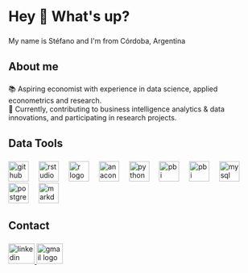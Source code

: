<h1 align="left">Hey 👋 What's up?</h1>

###

<p align="left">My name is Stéfano and I'm from Córdoba, Argentina</p>

###

<h2 align="left">About me</h2>

###

<p align="left">📚 Aspiring economist with experience in data science, applied econometrics and research. <br>🎯 Currently, contributing to business intelligence analytics & data innovations, and participating in research projects.</p>

###

<h2 align="left">Data Tools</h2>

###

<div align="left">
  <img src="https://skillicons.dev/icons?i=github" height="40" alt="github logo"  />
  <img width="12" />
  <img src="https://cdn.jsdelivr.net/gh/devicons/devicon/icons/rstudio/rstudio-original.svg" height="40" alt="rstudio logo"  />
  <img width="12" />
  <img src="https://cdn.jsdelivr.net/gh/devicons/devicon/icons/r/r-original.svg" height="40" alt="r logo"  />
  <img width="12" />
  <img src="https://cdn.jsdelivr.net/gh/devicons/devicon/icons/anaconda/anaconda-original.svg" height="40" alt="anaconda logo"  />
  <img width="12" />
  <img src="https://cdn.jsdelivr.net/gh/devicons/devicon/icons/python/python-original.svg" height="40" alt="python logo"  />
  <img width="12" />
  <img src="https://uxwing.com/wp-content/themes/uxwing/download/brands-and-social-media/power-bi-icon.png" height="40" alt="pbi logo"  />
  <img width="12" />
  <img src="https://www.qgis.org/styleguide/visual/main_logo.png" height="40" alt="pbi logo"  />
  <img width="12" />
  <img src="https://cdn.jsdelivr.net/gh/devicons/devicon/icons/mysql/mysql-original.svg" height="40" alt="mysql logo"  />
  <img width="12" />
  <img src="https://cdn.jsdelivr.net/gh/devicons/devicon/icons/postgresql/postgresql-original.svg" height="40" alt="postgresql logo"  />
  <img width="12" />
  <img src="https://skillicons.dev/icons?i=md" height="40" alt="markdown logo"  />
</div>

###

<h2 align="left">Contact</h2>

###

<div align="left">
  <a href="https://www.linkedin.com/in/stefano-balbo13/" target="_blank">
    <img src="https://raw.githubusercontent.com/maurodesouza/profile-readme-generator/master/src/assets/icons/social/linkedin/default.svg" width="52" height="40" alt="linkedin logo"  />
  </a>
  <a href="stefanobalbo13@gmail.com" target="_blank">
    <img src="https://raw.githubusercontent.com/maurodesouza/profile-readme-generator/master/src/assets/icons/social/gmail/default.svg" width="52" height="40" alt="gmail logo"  />
  </a>
</div>

###
